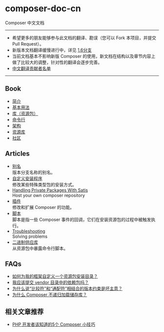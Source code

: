 composer-doc-cn
===============

Composer 中文文档

---

- 希望更多的朋友能够参与此文档的翻译、勘误（您可以 Fork 本项目，并提交 Pull Request）。
- 新版本文档翻译缓慢进行中，详见 [1.6分支](https://github.com/5-say/composer-doc-cn/blob/1.6/README.md)
- 当前文档基本不影响新版 Composer 的使用，新文档在结构以及章节内容上做了比较大的调整，针对性的翻译会逐步完善。
- [中文翻译贡献者名单](/contributors.md)

---

## Book
- [简介](/00-intro.md)
- [基本用法](/01-basic-usage.md)
- [库（资源包）](/02-libraries.md)
- [命令行](/03-cli.md)
- [架构](/04-schema.md)
- [资源库](/05-repositories.md)
- [社区](/06-config)

## Articles
- [别名](/articles/aliases.md)  
版本分支名称的别名。
- [自定义安装程序](/articles/custom-installers.md)  
修改某些特殊类型包的安装方式。
- [Handling Private Packages With Satis](/articles/handling-private-packages-with-satis.md)  
Host your own composer repository
- [插件](/articles/plugins.md)  
修改和扩展 Composer 的功能。
- [脚本](/articles/scripts.md)  
脚本是指一些 Composer 事件的回调，它们在安装资源包的过程中被触发执行。
- [Troubleshooting](/articles/troubleshooting.md)  
Solving problems
- [二进制供应库](/articles/vendor-binaries.md)  
从资源包中暴露命令行脚本。

## FAQs

- [如何为我的框架自定义一个资源包安装目录？](/faq/how-do-i-install-a-package-to-a-custom-path-for-my-framework.md)
- [我应该提交 vendor 目录中的依赖包吗？](/faq/should-i-commit-the-dependencies-in-my-vendor-directory.md)
- [为什么说“比较符”和“通配符”相结合的版本约束是坏主意？](/faq/why-are-version-constraints-combining-comparisons-and-wildcards-a-bad-idea.md)
- [为什么 Composer 不递归加载储存库？](/faq/why-can%27t-composer-load-repositories-recursively.md)

## 相关文章推荐

- [PHP 开发者该知道的5个 Composer 小技巧](http://segmentfault.com/a/1190000000355928)
